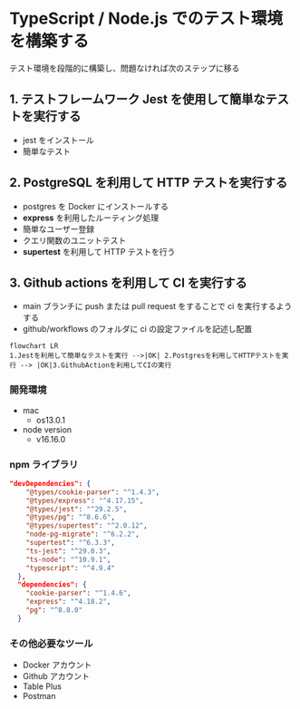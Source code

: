 # TypeScript / Node.js でのテスト環境を構築する

テスト環境を段階的に構築し、問題なければ次のステップに移る

## 1. テストフレームワーク **Jest** を使用して簡単なテストを実行する

- jest をインストール
- 簡単なテスト

## 2. **PostgreSQL** を利用して HTTP テストを実行する

- postgres を Docker にインストールする
- **express** を利用したルーティング処理
- 簡単なユーザー登録
- クエリ関数のユニットテスト
- **supertest** を利用して HTTP テストを行う

## 3. Github actions を利用して CI を実行する

- main ブランチに push または pull request をすることで ci を実行するようする
- github/workflows のフォルダに ci の設定ファイルを記述し配置

```mermaid
flowchart LR
1.Jestを利用して簡単なテストを実行 -->|OK| 2.Postgresを利用してHTTPテストを実行 --> |OK|3.GithubActionを利用してCIの実行

```

### 開発環境

- mac
  - os13.0.1
- node version
  - v16.16.0

### npm ライブラリ

```json
"devDependencies": {
    "@types/cookie-parser": "^1.4.3",
    "@types/express": "^4.17.15",
    "@types/jest": "^29.2.5",
    "@types/pg": "^8.6.6",
    "@types/supertest": "^2.0.12",
    "node-pg-migrate": "^6.2.2",
    "supertest": "^6.3.3",
    "ts-jest": "^29.0.3",
    "ts-node": "^10.9.1",
    "typescript": "^4.9.4"
  },
  "dependencies": {
    "cookie-parser": "^1.4.6",
    "express": "^4.18.2",
    "pg": "^8.8.0"
  }

```

### その他必要なツール

- Docker アカウント
- Github アカウント
- Table Plus
- Postman
